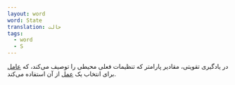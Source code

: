 ```yaml
---
layout: word
word: State
translation: حالت
tags:
  - word
  - S
---
```

در یادگیری تقویتی، مقادیر پارامتر که تنظیمات فعلی محیطی را توصیف می‌کند‌، که [عامل](/A/agent/) برای انتخاب یک [عمل](/A/action/) از آن استفاده می‌کند.